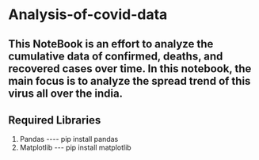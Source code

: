 # Analysis-of-covid-data

## This NoteBook is an effort to analyze the cumulative data of confirmed, deaths, and recovered cases over time. In this notebook, the main focus is to analyze the spread trend of this virus all over the india.

## Required Libraries

1) Pandas ---- pip install pandas
2) Matplotlib --- pip install matplotlib
